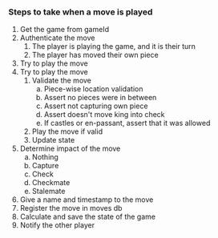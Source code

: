 <h3>Steps to take when a move is played</h3>
<ol>
    <li>Get the game from gameId </li>
    <li> Authenticate the move 
        <ol>
            <li> The player is playing the game, and it is their turn </li>
            <li> The player has moved their own piece </li>
        </ol>
    </li>
    <li> Try to play the move </li>
    <li>Try to play the move
        <ol>
            <li>Validate the move
                <ol type="a">
                    <li>Piece-wise location validation</li>
                    <li>Assert no pieces were in between</li>
                    <li>Assert not capturing own piece</li>
                    <li>Assert doesn't move king into check</li>
                    <li>If castles or en-passant, assert that it was allowed</li>
                </ol>
            </li>
            <li>Play the move if valid</li>
            <li>Update state</li>
        </ol>
    </li>
    <li>Determine impact of the move
        <ol type="a">
            <li>Nothing</li>
            <li>Capture</li>
            <li>Check</li>
            <li>Checkmate</li>
            <li>Stalemate</li>
        </ol>
    </li>
    <li>Give a name and timestamp to the move</li>
    <li>Register the move in moves db</li>
    <li>Calculate and save the state of the game</li>
    <li>Notify the other player</li>
</ol>